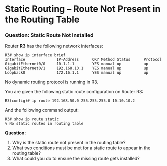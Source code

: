 # Static Routing – Route Not Present in the Routing Table

### Question: Static Route Not Installed

Router **R3** has the following network interfaces:
```
R3# show ip interface brief
Interface              IP-Address      OK? Method Status      Protocol
GigabitEthernet0/0     10.1.1.1        YES manual up          up
GigabitEthernet0/1     192.168.10.1    YES manual up          up
Loopback0              172.16.1.1      YES manual up          up
```

No dynamic routing protocol is running in R3.

You are given the following static route configuration on Router R3:

```
R3(config)# ip route 192.168.50.0 255.255.255.0 10.10.10.2
```

And the following command output:

```
R3# show ip route static
% No static routes in routing table
```

**Question:**

1. Why is the static route not present in the routing table?  
2. What two conditions must be met for a static route to appear in the routing table?  
3. What could you do to ensure the missing route gets installed?
